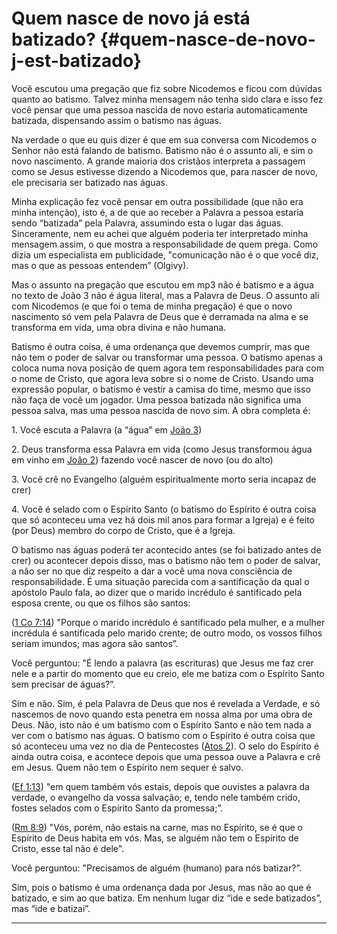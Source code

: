 # Quem nasce de novo já está batizado? {#quem-nasce-de-novo-j-est-batizado}

Você escutou uma pregação que fiz sobre Nicodemos e ficou com dúvidas quanto ao batismo. Talvez minha mensagem não tenha sido clara e isso fez você pensar que uma pessoa nascida de novo estaria automaticamente batizada, dispensando assim o batismo nas águas.

Na verdade o que eu quis dizer é que em sua conversa com Nicodemos o Senhor não está falando de batismo. Batismo não é o assunto ali, e sim o novo nascimento. A grande maioria dos cristãos interpreta a passagem como se Jesus estivesse dizendo a Nicodemos que, para nascer de novo, ele precisaria ser batizado nas águas.

Minha explicação fez você pensar em outra possibilidade (que não era minha intenção), isto é, a de que ao receber a Palavra a pessoa estaria sendo “batizada” pela Palavra, assumindo esta o lugar das águas. Sinceramente, nem eu achei que alguém poderia ter interpretado minha mensagem assim, o que mostra a responsabilidade de quem prega. Como dizia um especialista em publicidade, &quot;comunicação não é o que você diz, mas o que as pessoas entendem” (Olgivy).

Mas o assunto na pregação que escutou em mp3 não é batismo e a água no texto de João 3 não é água literal, mas a Palavra de Deus. O assunto ali com Nicodemos (e que foi o tema de minha pregação) é que o novo nascimento só vem pela Palavra de Deus que é derramada na alma e se transforma em vida, uma obra divina e não humana.

Batismo é outra coisa, é uma ordenança que devemos cumprir, mas que não tem o poder de salvar ou transformar uma pessoa. O batismo apenas a coloca numa nova posição de quem agora tem responsabilidades para com o nome de Cristo, que agora leva sobre si o nome de Cristo. Usando uma expressão popular, o batismo é vestir a camisa do time, mesmo que isso não faça de você um jogador. Uma pessoa batizada não significa uma pessoa salva, mas uma pessoa nascida de novo sim. A obra completa é:

​1\. Você escuta a Palavra (a “água” em [João 3](http://bibliaonline.com.br/acf/jo/3))

​2\. Deus transforma essa Palavra em vida (como Jesus transformou água em vinho em [João 2](http://bibliaonline.com.br/acf/jo/2)) fazendo você nascer de novo (ou do alto)

​3\. Você crê no Evangelho (alguém espiritualmente morto seria incapaz de crer)

​4\. Você é selado com o Espírito Santo (o batismo do Espírito é outra coisa que só aconteceu uma vez há dois mil anos para formar a Igreja) e é feito (por Deus) membro do corpo de Cristo, que é a Igreja.

O batismo nas águas poderá ter acontecido antes (se foi batizado antes de crer) ou acontecer depois disso, mas o batismo não tem o poder de salvar, a não ser no que diz respeito a dar a você uma nova consciência de responsabilidade. É uma situação parecida com a santificação da qual o apóstolo Paulo fala, ao dizer que o marido incrédulo é santificado pela esposa crente, ou que os filhos são santos:

([1 Co 7:14](http://bibliaonline.com.br/acf/1co/7/14)) &quot;Porque o marido incrédulo é santificado pela mulher, e a mulher incrédula é santificada pelo marido crente; de outro modo, os vossos filhos seriam imundos; mas agora são santos”.

Você perguntou: &quot;É lendo a palavra (as escrituras) que Jesus me faz crer nele e a partir do momento que eu creio, ele me batiza com o Espírito Santo sem precisar de águas?”.

Sim e não. Sim, é pela Palavra de Deus que nos é revelada a Verdade, e só nascemos de novo quando esta penetra em nossa alma por uma obra de Deus. Não, isto não é um batismo com o Espírito Santo e não tem nada a ver com o batismo nas águas. O batismo com o Espírito é outra coisa que só aconteceu uma vez no dia de Pentecostes ([Atos 2](http://bibliaonline.com.br/acf/atos/2)). O selo do Espírito é ainda outra coisa, e acontece depois que uma pessoa ouve a Palavra e crê em Jesus. Quem não tem o Espírito nem sequer é salvo.

([Ef 1:13](http://bibliaonline.com.br/acf/ef/1/13)) &quot;em quem também vós estais, depois que ouvistes a palavra da verdade, o evangelho da vossa salvação; e, tendo nele também crido, fostes selados com o Espírito Santo da promessa;”.

([Rm 8:9](http://bibliaonline.com.br/acf/rm/8/9)) &quot;Vós, porém, não estais na carne, mas no Espírito, se é que o Espírito de Deus habita em vós. Mas, se alguém não tem o Espírito de Cristo, esse tal não é dele&quot;.

Você perguntou: &quot;Precisamos de alguém (humano) para nós batizar?”.

Sim, pois o batismo é uma ordenança dada por Jesus, mas não ao que é batizado, e sim ao que batiza. Em nenhum lugar diz “ide e sede batizados”, mas “ide e batizai”.

*****